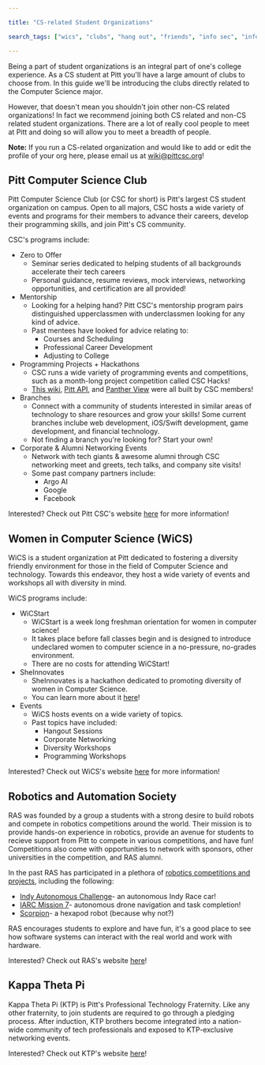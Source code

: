 ```yaml
---

title: "CS-related Student Organizations"

search_tags: ["wics", "clubs", "hang out", "friends", "info sec", "info sci", "IS", "robotics"]

---
```


Being a part of student organizations is an integral part of one's college experience. As a CS student at Pitt you'll have a large amount of clubs to choose from. In this guide we'll be introducing the clubs directly related to the Computer Science major. 

However, that doesn't mean you shouldn't join other non-CS related organizations! In fact we recommend joining both CS related and non-CS related student organizations. There are a lot of really cool people to meet at Pitt and doing so will allow you to meet a breadth of people.

**Note:** If you run a CS-related organization and would like to add or edit the profile of your org here, please email us at wiki@pittcsc.org!

## Pitt Computer Science Club 

Pitt Computer Science Club (or CSC for short) is Pitt's largest CS student organization on campus. Open to all majors, CSC hosts a wide variety of events and programs for their members to advance their careers, develop their programming skills, and join Pitt's CS community. 

CSC's programs include:
*   Zero to Offer
    *   Seminar series dedicated to helping students of all backgrounds accelerate their tech careers
    *   Personal guidance, resume reviews, mock interviews, networking opportunities, and certification are all provided!
*   Mentorship
    *   Looking for a helping hand? Pitt CSC's mentorship program pairs distinguished upperclassmen with underclassmen looking for any kind of advice.
    *   Past mentees have looked for advice relating to:
        *   Courses and Scheduling
        *   Professional Career Development
        *   Adjusting to College
*   Programming Projects + Hackathons
    *   CSC runs a wide variety of programming events and competitions, such as a month-long project competition called CSC Hacks!
    *   [This wiki](https://github.com/PittCSWiki/pittcswiki), [Pitt API](https://github.com/Pitt-CSC/PittAPI), and [Panther View](https://github.com/Pitt-CSC/PantherView) were all built by CSC members!
*   Branches
    * Connect with a community of students interested in similar areas of technology to share resources and grow your skills! Some current branches inclube web development, iOS/Swift development, game development, and financial technology. 
    * Not finding a branch you're looking for? Start your own!
*   Corporate & Alumni Networking Events
    *   Network with tech giants & awesome alumni through CSC networking meet and greets, tech talks, and company site visits!
    *   Some past company partners include:
        *   Argo AI
        *   Google
        *   Facebook

Interested? Check out Pitt CSC's website [here](https://pittcsc.org/) for more information! 

## Women in Computer Science (WiCS)

WiCS is a student organization at Pitt dedicated to fostering a diversity friendly environment for those in the field of Computer Science and technology. Towards this endeavor, they host a wide variety of events and workshops all with diversity in mind.

WiCS programs include:
*   WiCStart
    *   WiCStart is a week long freshman orientation for women in computer science! 
    *   It takes place before fall classes begin and is designed to introduce undeclared women to computer science in a no-pressure, no-grades environment.
    *   There are no costs for attending WiCStart!
*   SheInnovates
    *   SheInnovates is a hackathon dedicated to promoting diversity of women in Computer Science.
    *   You can learn more about it [here](http://sheinnovates.us/)!
*   Events
    *   WiCS hosts events on a wide variety of topics. 
    *   Past topics have included:
        *   Hangout Sessions
        *   Corporate Networking
        *   Diversity Workshops
        *   Programming Workshops

Interested? Check out WiCS's website [here](http://www.wics.cs.pitt.edu/) for more information!

## Robotics and Automation Society

RAS was founded by a group a students with a strong desire to build robots and compete in robotics competitions around the world. Their mission is to provide hands-on experience in robotics, provide an avenue for students to recieve support from Pitt to compete in various competitions, and have fun! Competitions also come with opportunities to network with sponsors, other universities in the competition, and RAS alumni.

In the past RAS has participated in a plethora of [robotics competitions and projects](http://pittras.org/projects/), including the following:
*   [Indy Autonomous Challenge](http://pittras.org/projects/2020-auto-indy)- an autonomous Indy Race car!
*   [IARC Mission 7](http://pittras.org/projects/IARC/)- autonomous drone navigation and task completion!
*   [Scorpion](http://pittras.org/projects/2017-scorpion/)- a hexapod robot (because why not?)

RAS encourages students to explore and have fun, it's a good place to see how software systems can interact with the real world and work with hardware.

Interested? Check out RAS's website [here](http://pittras.org/)!

## Kappa Theta Pi

Kappa Theta Pi (KTP) is Pitt's Professional Technology Fraternity. Like any other fraternity, to join students are required to go through a pledging process. After induction, KTP brothers become integrated into a nation-wide community of tech professionals and exposed to KTP-exclusive networking events. 

Interested? Check out KTP's website [here](https://www.pittkappathetapi.com/)!
